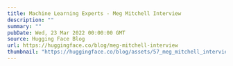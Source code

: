 ```yaml
---
title: Machine Learning Experts - Meg Mitchell Interview
description: ""
summary: ""
pubDate: Wed, 23 Mar 2022 00:00:00 GMT
source: Hugging Face Blog
url: https://huggingface.co/blog/meg-mitchell-interview
thumbnail: "https://huggingface.co/blog/assets/57_meg_mitchell_interview/thumbnail.png"
---
```


